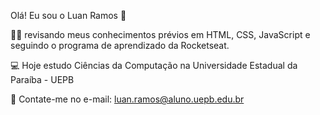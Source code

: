 Olá! Eu sou o Luan Ramos 👋

👨‍💻 revisando meus conhecimentos prévios em HTML, CSS, JavaScript e seguindo o programa de aprendizado da Rocketseat. 

💻 Hoje estudo Ciências da Computação na Universidade Estadual da Paraíba - UEPB

💬 Contate-me no e-mail: luan.ramos@aluno.uepb.edu.br


